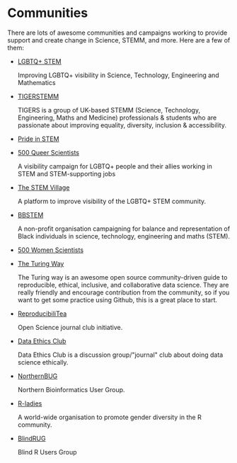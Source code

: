 # Communities

There are lots of awesome communities and campaigns working to provide support and create change in Science, STEMM, and more.
Here are a few of them:

* [LGBTQ+ STEM](https://lgbtstem.wordpress.com/)

    Improving LGBTQ+ visibility in Science, Technology, Engineering and Mathematics

* [TIGERSTEMM](https://www.tigerinstemm.org/)

    TIGERS is a group of UK-based STEMM (Science, Technology, Engineering, Maths and Medicine) professionals & students who are passionate about improving equality, diversity, inclusion & accessibility.

* [Pride in STEM](https://prideinstem.org/lgbtstemday/)
* [500 Queer Scientists](https://500queerscientists.com/)

    A visibility campaign for LGBTQ+ people and their allies working in STEM and STEM-supporting jobs

* [The STEM Village](https://www.thestemvillage.com/)

    A platform to improve visibility of the LGBTQ+ STEM community.

* [BBSTEM](https://bbstem.co.uk/)

    A non-profit organisation campaigning for balance and representation of Black individuals in science, technology, engineering and maths (STEM).

* [500 Women Scientists](https://500womenscientists.org/)

* [The Turing Way](https://the-turing-way.netlify.app/welcome)

    The Turing way is an awesome open source community-driven guide to reproducible, ethical, inclusive, and collaborative data science.
    They are really friendly and encourage contribution from the community, so if you want to get some practice using Github, this is a great place to start.

* [ReproducibiliTea](https://reproducibilitea.org/)

    Open Science journal club initiative.

* [Data Ethics Club](https://github.com/very-good-science/data-ethics-club)

    Data Ethics Club is a discussion group/"journal" club about doing data science ethically.

* [NorthernBUG](https://northernbug.github.io/)

    Northern Bioinformatics User Group.

* [R-ladies](https://rladies.org/)

    A world-wide organisation to promote gender diversity in the R community.

* [BlindRUG](http://nfbnet.org/mailman/listinfo/blindrug_nfbnet.org)

    Blind R Users Group
